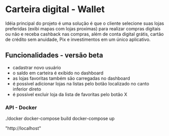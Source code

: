 # Carteira digital - Wallet

Idéia principal do projeto é uma solução é que o cliente selecione suas lojas preferidas (exibi mapas com lojas proximas) para realizar compras digitais ou não e receba cashback nas compras, além de conta digital grátis, cartão de crédito sem anuidade, Pix e investimentos em um único aplicativo. 

## Funcionalidades - versão beta

- cadastrar novo usuário
- o saldo em carteira é exibido no dashboard
- as lojas favoritas também são carregadas no dashboard 
- é possivel adicionar lojas na listas pelo botão localizado no canto inferior direto
- é possivel excluir loja da lista de favoritas pelo botão X

### API - Docker 

./docker
docker-compose build
docker-compose up

"http://localhost"

